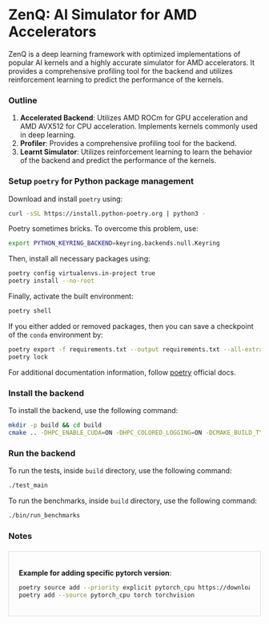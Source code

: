 # ZenQ: AI Simulator for AMD Accelerators

ZenQ is a deep learning framework with optimized implementations of popular AI kernels and a highly accurate simulator for AMD accelerators. It provides a comprehensive profiling tool for the backend and utilizes reinforcement learning to predict the performance of the kernels.

### Outline

1. **Accelerated Backend**: Utilizes AMD ROCm for GPU acceleration and AMD AVX512 for CPU acceleration. Implements kernels commonly used in deep learning.
2. **Profiler**: Provides a comprehensive profiling tool for the backend.
3. **Learnt Simulator**: Utilizes reinforcement learning to learn the behavior of the backend and predict the performance of the kernels.

### Setup `poetry` for Python package management

Download and install `poetry` using:

```bash
curl -sSL https://install.python-poetry.org | python3 -
```

Poetry sometimes bricks. To overcome this problem, use:

```bash
export PYTHON_KEYRING_BACKEND=keyring.backends.null.Keyring
```

Then, install all necessary packages using:

```bash
poetry config virtualenvs.in-project true
poetry install --no-root
```

Finally, activate the built environment:

```bash
poetry shell
```

If you either added or removed packages, then you can save a checkpoint of the `conda` environment by:

```bash
poetry export -f requirements.txt --output requirements.txt --all-extras
poetry lock
```

For additional documentation information, follow [poetry](https://python-poetry.org/docs/#installing-with-the-official-installer) official docs.

### Install the backend

To install the backend, use the following command:

```bash
mkdir -p build && cd build
cmake .. -DHPC_ENABLE_CUDA=ON -DHPC_COLORED_LOGGING=ON -DCMAKE_BUILD_TYPE=Release -DHPC_BUILD_BENCHMARKS=ON; cmake --build . -j$(nproc)
```

### Run the backend

To run the tests, inside `build` directory, use the following command:

```bash
./test_main
```

To run the benchmarks, inside `build` directory, use the following command:

```bash
./bin/run_benchmarks
```

### Notes

<div style="border: 1px solid #ddd; padding: 20px; margin: 20px 0;">

**Example for adding specific pytorch version**:

```bash
poetry source add --priority explicit pytorch_cpu https://download.pytorch.org/whl/cpu
poetry add --source pytorch_cpu torch torchvision
```

</div>
